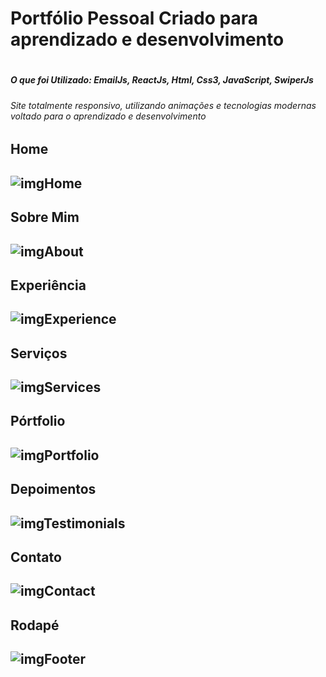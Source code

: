 <h1>Portfólio Pessoal Criado para aprendizado e desenvolvimento<h1>
  <h5>O que foi Utilizado: EmailJs, ReactJs, Html, Css3, JavaScript, SwiperJs<h5>
  <h6>Site totalmente responsivo, utilizando animações e tecnologias modernas voltado para o aprendizado e desenvolvimento<h6>
<h2>Home<h2>
<img src='https://user-images.githubusercontent.com/81441901/168279877-15a84d25-56d4-4807-b730-d6829f97e49b.png' alt='imgHome' />
<h2>Sobre Mim<h2>
<img src='https://user-images.githubusercontent.com/81441901/168280249-212f0a76-1ad8-4981-89da-bda3ee42a568.png' alt='imgAbout'/>
 <h2>Experiência<h2>
<img src='https://user-images.githubusercontent.com/81441901/168280618-36b5a4c5-8ed5-4c38-84f1-f59461e993d1.png' alt='imgExperience'/>
<h2>Serviços<h2>
<img src='https://user-images.githubusercontent.com/81441901/168280674-21602a9e-3f60-4798-bff3-083cf333131b.png' alt='imgServices'/>
<h2>Pórtfolio<h2>
<img src='https://user-images.githubusercontent.com/81441901/168280732-2ddcf70e-d2e1-4026-b9ca-753c7ee4ecda.png' alt='imgPortfolio'/>
<h2>Depoimentos<h2>
<img src='https://user-images.githubusercontent.com/81441901/168280943-5b439ac6-6df2-440f-852a-cababe06d84a.png' alt='imgTestimonials'/>
<h2>Contato<h2>
<img src='https://user-images.githubusercontent.com/81441901/168281045-16a8864a-b761-4559-8ec9-b552f13df717.png' alt='imgContact'/>
<h2>Rodapé<h2>
<img src='https://user-images.githubusercontent.com/81441901/168281097-68c1e0cd-124e-42d3-a71a-009f5edfaed5.png' alt='imgFooter'/>
